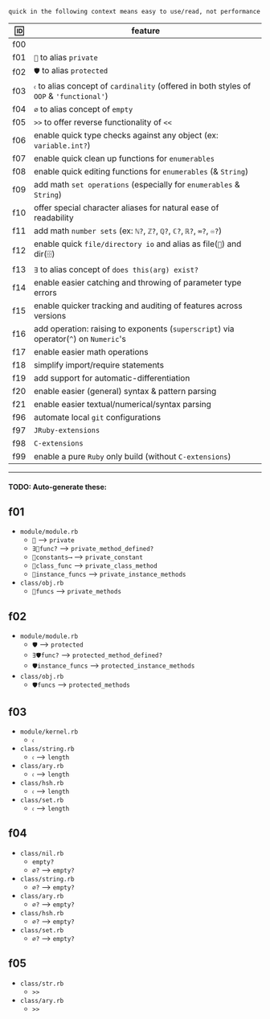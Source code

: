 
`quick in the following context means easy to use/read, not performance`

| 🆔 | feature |
| --- | --- |
| f00 | |
| f01 | `🙈` to alias `private`                                                |
| f02 | `🛡️` to alias `protected`                                              |
| f03 | `𝔠` to alias concept of `cardinality` (offered in both styles of `OOP` & `'functional'`) |
| f04 | `∅` to alias concept of `empty`                                        |
| f05 | `>>` to offer reverse functionality of `<<`                            |
| f06 | enable quick type checks against any object (ex: `variable.int?`)      |
| f07 | enable quick clean up functions for `enumerables`                      |
| f08 | enable quick editing functions for `enumerables` (& `String`)          |
| f09 | add math `set operations` (especially for `enumerables` & `String`)    |
| f10 | offer special character aliases for natural ease of readability        |
| f11 | add math `number sets` (ex: `ℕ?`, `ℤ?`, `ℚ?`, `ℂ?`, `ℝ?`, `∞?`, `♾️?`) |
| f12 | enable quick `file/directory io` and alias as file(`📂`) and dir(`🗄️`)   |
| f13 | `∃` to alias concept of `does this(arg) exist?`                        |
| f14 | enable easier catching and throwing of parameter type errors           |
| f15 | enable quicker tracking and auditing of features across versions       |
| f16 | add operation: raising to exponents (`superscript`) via operator(`^`) on `Numeric`'s |
| f17 | enable easier math operations                                          |
| f18 | simplify import/require statements                                     |
| f19 | add support for automatic-differentiation                              |
| f20 | enable easier (general) syntax & pattern parsing                       |
| f21 | enable easier textual/numerical/syntax parsing                         |
| f96 | automate local `git` configurations                                     |
| f97 | `JRuby-extensions`                                                     |
| f98 | `C-extensions`                                                         |
| f99 | enable a pure `Ruby` only build (without `C-extensions`)               |

---

#### TODO: Auto-generate these:

## f01
 * `module/module.rb`
   * `🙈` --> `private`
   * `∃🙈func?` --> `private_method_defined?`
   * `🙈constants⟶` --> `private_constant`
   * `🙈class_func` --> `private_class_method`
   * `🙈instance_funcs` --> `private_instance_methods`
 * `class/obj.rb`
   * `🙈funcs` --> `private_methods`

## f02
 * `module/module.rb`
   * `🛡️` --> `protected`
   * `∃🛡️func?` --> `protected_method_defined?`
   * `🛡️instance_funcs` --> `protected_instance_methods`
 * `class/obj.rb`
   * `🛡️funcs` --> `protected_methods`

## f03
 * `module/kernel.rb`
   * `𝔠`
 * `class/string.rb`
   * `𝔠` --> `length`
 * `class/ary.rb`
   * `𝔠` --> `length`
 * `class/hsh.rb`
   * `𝔠` --> `length`
 * `class/set.rb`
   * `𝔠` --> `length`

## f04
 * `class/nil.rb`
   * `empty?`
   * `∅?` --> `empty?`
 * `class/string.rb`
   * `∅?` --> `empty?`
 * `class/ary.rb`
   * `∅?` --> `empty?`
 * `class/hsh.rb`
   * `∅?` --> `empty?`
 * `class/set.rb`
   * `∅?` --> `empty?`

## f05
 * `class/str.rb`
   * `>>`
 * `class/ary.rb`
   * `>>`
